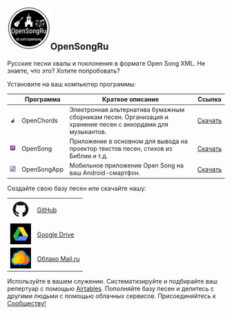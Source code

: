 ## ![logo](img/logo_cut.jpg)OpenSongRu
      
Русские песни хвалы и поклонения в формате Open Song XML.
Не знаете, что это? Хотите попробовать?

Установите на ваш компьютер программы:

|   | Программа | Краткое описание | Ссылка |
| --- | --- | --- | --- |
|![1](img/oc_icon.png)   | OpenChords | Электронная альтернатива бумажным сборникам песен. Организация и хранение песен с аккордами для музыкантов. |[Скачать](https://sourceforge.net/projects/openchords/files/latest/download) |
|![2](img/os_icon.png)   | OpenSong | Приложение в основном для вывода на проектор текстов песен, стихов из Библии и т.д. |[Скачать](https://sourceforge.net/projects/opensong/files/latest/download) |
|![3](img/osa_icon.png)  | OpenSongApp | Мобильное приложение Open Song на ваш Android-смартфон. |[Скачать](https://play.google.com/store/apps/details?id=com.garethevans.church.opensongtablet&hl=ru) |

Создайте свою базу песен или скачайте нашу:  

|     |     |
| --- | --- |
|![1](img/icon_gh.jpg) | [GitHub](https://github.com/SergKnyz/OpenSongRu/archive/master.zip) |
|![2](img/icon_gdr.jpg) | [Google Drive](https://drive.google.com/open?id=1K4NR7njvLmjtOn2Ljp7YpigRXDAG-Hb-) |
|![3](img/icon_mail.jpg) | [Облако Mail.ru](https://cloud.mail.ru/public/BntW/H7FubED5D) |

Используйте в вашем служении.
Систематизируйте и подбирайте ваш репертуар с помощью [Airtables](https://airtable.com/shrf59t6LkyvGAQ4R).
Пополняйте базу песен и делитесь с другими людьми с помощью облачных сервисов.
Присоединяйтесь к [Сообществу!](https://vk.com/opensong)
